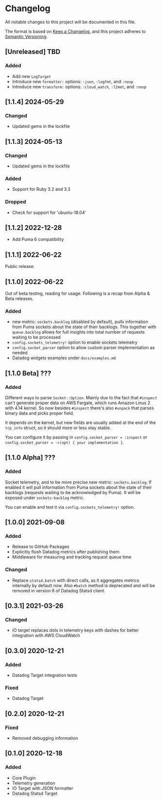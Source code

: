 # Changelog

All notable changes to this project will be documented in this file.

The format is based on [Keep a Changelog](https://keepachangelog.com/en/1.0.0/),
and this project adheres to [Semantic Versioning](https://semver.org/spec/v2.0.0.html).

## [Unreleased] TBD

### Added
- Add new `LogTarget`
- Introduce new `formatter:` options: `:json`, `:logfmt`, and `:noop`
- Introduce new `transform:` options: `:cloud_watch`, `:l2met`, and `:noop`

## [1.1.4] 2024-05-29

### Changed
- Updated gems in the lockfile

## [1.1.3] 2024-05-13

### Changed
- Updated gems in the lockfile

### Added
- Support for Ruby 3.2 and 3.3

### Dropped
- Check for support for 'ubuntu-18.04'

## [1.1.2] 2022-12-28

- Add Puma 6 compatibility

## [1.1.1] 2022-06-22

Public release.

## [1.1.0] 2022-06-22

Out of beta testing, reading for usage. Following is a recap from Alpha & Beta releases.

### Added
- new metric: `sockets.backlog` (disabled by default), pulls information from Puma
  sockets about the state of their backlogs. This together with `queue.backlog`
  allows for full insights into total number of requests waiting to be processed
- `config.sockets_telemetry!` option to enable sockets telemetry
- `config.socket_parser` option to allow custom parser implementation as needed
- Datadog widgets examples under `docs/examples.md`

## [1.1.0 Beta] ???
### Added

Different ways to parse `Socket::Option`. Mainly due to the fact that `#inspect` can't
generate proper data on AWS Fargate, which runs Amazon Linux 2 with 4.14 kernel. So now
besides `#inspect` there's also `#unpack` that parses binary data and picks proper field.

It depends on the kernel, but new fields are usually added at the end of the `tcp_info`
struct, so it should more or less stay stable.

You can configure it by passing in `config.socket_parser = :inspect` or
`config.socket_parser = ->(opt) { your implementation }`.

## [1.1.0 Alpha] ???
### Added

Socket telemetry, and to be more precise new metric: `sockets.backlog`. If enabled it will
pull information from Puma sockets about the state of their backlogs (requests waiting to
be acknowledged by Puma). It will be exposed under `sockets-backlog` metric.

You can enable and test it via `config.sockets_telemetry!` option.

## [1.0.0] 2021-09-08
### Added
- Release to GitHub Packages
- Explicitly flush Datadog metrics after publishing them
- Middleware for measuring and tracking request queue time

### Changed
- Replace `statsd.batch` with direct calls, as it aggregates metrics internally by default now.
  Also `#batch` method is deprecated and will be removed in version 6 of Datadog Statsd client.

## [0.3.1] 2021-03-26
### Changed
- IO target replaces dots in telemetry keys with dashes for better integration with AWS CloudWatch

## [0.3.0] 2020-12-21
### Added
- Datadog Target integration tests

### Fixed
- Datadog Target

## [0.2.0] 2020-12-21
### Fixed
- Removed debugging information

## [0.1.0] 2020-12-18
### Added
- Core Plugin
- Telemetry generation
- IO Target with JSON formatter
- Datadog Statsd Target
